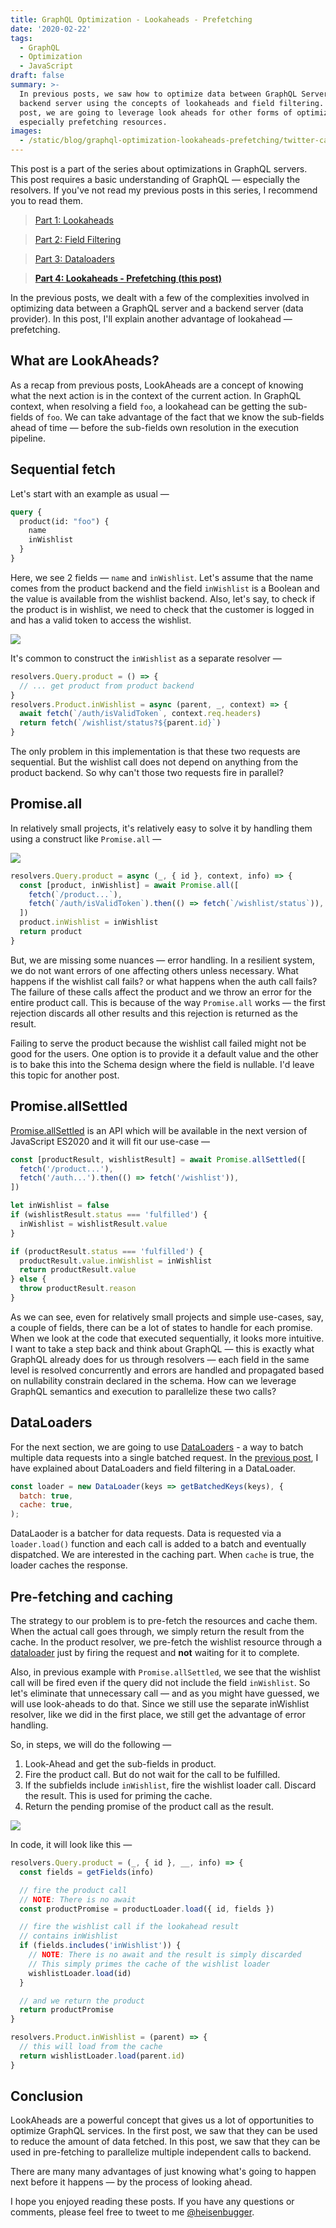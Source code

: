 ```yaml
---
title: GraphQL Optimization - Lookaheads - Prefetching
date: '2020-02-22'
tags:
  - GraphQL
  - Optimization
  - JavaScript
draft: false
summary: >-
  In previous posts, we saw how to optimize data between GraphQL Server and a
  backend server using the concepts of lookaheads and field filtering. In this
  post, we are going to leverage look aheads for other forms of optimization -
  especially prefetching resources.
images:
  - /static/blog/graphql-optimization-lookaheads-prefetching/twitter-card.png
---
```


This post is a part of the series about optimizations in GraphQL servers. This post requires a basic understanding of GraphQL — especially the resolvers. If you've not read my previous posts in this series, I recommend you to read them.

> [Part 1: Lookaheads](https://boopathi.blog/graphql-optimization-lookaheads/)

> [Part 2: Field Filtering](https://boopathi.blog/graphql-optimization-field-filtering/)

> [Part 3: Dataloaders](https://boopathi.blog/graphql-optimization-dataloaders/)

> **[Part 4: Lookaheads - Prefetching (this post)](https://boopathi.blog/graphql-optimization-lookaheads-prefetching/)**

In the previous posts, we dealt with a few of the complexities involved in optimizing data between a GraphQL server and a backend server (data provider). In this post, I'll explain another advantage of lookahead — prefetching.

## What are LookAheads?

As a recap from previous posts, LookAheads are a concept of knowing what the next action is in the context of the current action. In GraphQL context, when resolving a field `foo`, a lookahead can be getting the sub-fields of `foo`. We can take advantage of the fact that we know the sub-fields ahead of time — before the sub-fields own resolution in the execution pipeline.

## Sequential fetch

Let's start with an example as usual —

```graphql
query {
  product(id: "foo") {
    name
    inWishlist
  }
}
```

Here, we see 2 fields — `name` and `inWishlist`. Let's assume that the name comes from the product backend and the field `inWishlist` is a Boolean and the value is available from the wishlist backend. Also, let's say, to check if the product is in wishlist, we need to check that the customer is logged in and has a valid token to access the wishlist.

![](/static/images/Product-Wishlist-Page-1-4.png)

It's common to construct the `inWishlist` as a separate resolver —

```js
resolvers.Query.product = () => {
  // ... get product from product backend
}
resolvers.Product.inWishlist = async (parent, _, context) => {
  await fetch(`/auth/isValidToken`, context.req.headers)
  return fetch(`/wishlist/status?${parent.id}`)
}
```

The only problem in this implementation is that these two requests are sequential. But the wishlist call does not depend on anything from the product backend. So why can't those two requests fire in parallel?

## Promise.all

In relatively small projects, it's relatively easy to solve it by handling them using a construct like `Promise.all` —

![](/static/images/Product-Wishlist-Page-2-3.png)

```js
resolvers.Query.product = async (_, { id }, context, info) => {
  const [product, inWishlist] = await Promise.all([
    fetch(`/product...`),
    fetch(`/auth/isValidToken`).then(() => fetch(`/wishlist/status`)),
  ])
  product.inWishlist = inWishlist
  return product
}
```

But, we are missing some nuances — error handling. In a resilient system, we do not want errors of one affecting others unless necessary. What happens if the wishlist call fails? or what happens when the auth call fails? The failure of these calls affect the product and we throw an error for the entire product call. This is because of the way `Promise.all` works — the first rejection discards all other results and this rejection is returned as the result.

Failing to serve the product because the wishlist call failed might not be good for the users. One option is to provide it a default value and the other is to bake this into the Schema design where the field is nullable. I'd leave this topic for another post.

## Promise.allSettled

[Promise.allSettled](https://developer.mozilla.org/en-US/docs/Web/JavaScript/Reference/Global_Objects/Promise/allSettled) is an API which will be available in the next version of JavaScript ES2020 and it will fit our use-case —

```js
const [productResult, wishlistResult] = await Promise.allSettled([
  fetch('/product...'),
  fetch('/auth...').then(() => fetch('/wishlist')),
])

let inWishlist = false
if (wishlistResult.status === 'fulfilled') {
  inWishlist = wishlistResult.value
}

if (productResult.status === 'fulfilled') {
  productResult.value.inWishlist = inWishlist
  return productResult.value
} else {
  throw productResult.reason
}
```

As we can see, even for relatively small projects and simple use-cases, say, a couple of fields, there can be a lot of states to handle for each promise. When we look at the code that executed sequentially, it looks more intuitive. I want to take a step back and think about GraphQL — this is exactly what GraphQL already does for us through resolvers — each field in the same level is resolved concurrently and errors are handled and propagated based on nullability constrain declared in the schema. How can we leverage GraphQL semantics and execution to parallelize these two calls?

## DataLoaders

For the next section, we are going to use [DataLoaders](https://github.com/graphql/dataloader) - a way to batch multiple data requests into a single batched request. In the [previous post](https://blog.boopathi.in/graphql-optimization-dataloaders/), I have explained about DataLoaders and field filtering in a DataLoader.

```js
const loader = new DataLoader(keys => getBatchedKeys(keys), {
  batch: true,
  cache: true,
);
```

DataLaoder is a batcher for data requests. Data is requested via a `loader.load()` function and each call is added to a batch and eventually dispatched. We are interested in the caching part. When `cache` is true, the loader caches the response.

## Pre-fetching and caching

The strategy to our problem is to pre-fetch the resources and cache them. When the actual call goes through, we simply return the result from the cache. In the product resolver, we pre-fetch the wishlist resource through a [dataloader](https://github.com/graphql/dataloader) just by firing the request and **not** waiting for it to complete.

Also, in previous example with `Promise.allSettled`, we see that the wishlist call will be fired even if the query did not include the field `inWishlist`. So let's eliminate that unnecessary call — and as you might have guessed, we will use look-aheads to do that. Since we still use the separate inWishlist resolver, like we did in the first place, we still get the advantage of error handling.

So, in steps, we will do the following —

1.  Look-Ahead and get the sub-fields in product.
2.  Fire the product call. But do not wait for the call to be fulfilled.
3.  If the subfields include `inWishlist`, fire the wishlist loader call. Discard the result. This is used for priming the cache.
4.  Return the pending promise of the product call as the result.

![](/static/images/Product-Wishlist-Page-3-2.png)

In code, it will look like this —

```js
resolvers.Query.product = (_, { id }, __, info) => {
  const fields = getFields(info)

  // fire the product call
  // NOTE: There is no await
  const productPromise = productLoader.load({ id, fields })

  // fire the wishlist call if the lookahead result
  // contains inWishlist
  if (fields.includes('inWishlist')) {
    // NOTE: There is no await and the result is simply discarded
    // This simply primes the cache of the wishlist loader
    wishlistLoader.load(id)
  }

  // and we return the product
  return productPromise
}

resolvers.Product.inWishlist = (parent) => {
  // this will load from the cache
  return wishlistLoader.load(parent.id)
}
```

## Conclusion

LookAheads are a powerful concept that gives us a lot of opportunities to optimize GraphQL services. In the first post, we saw that they can be used to reduce the amount of data fetched. In this post, we saw that they can be used in pre-fetching to parallelize multiple independent calls to backend.

There are many many advantages of just knowing what's going to happen next before it happens — by the process of looking ahead.

I hope you enjoyed reading these posts. If you have any questions or comments, please feel free to tweet to me [@heisenbugger](https://twitter.com/heisenbugger).
